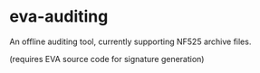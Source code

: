 # eva-auditing

An offline auditing tool, currently supporting NF525 archive files.

(requires EVA source code for signature generation)
